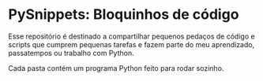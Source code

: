 # PySnippets: Bloquinhos de código

Esse repositório é destinado a compartilhar pequenos pedaços de código e scripts que cumprem pequenas tarefas e fazem parte do meu aprendizado, passatempos ou trabalho com Python.

Cada pasta contém um programa Python feito para rodar sozinho.

